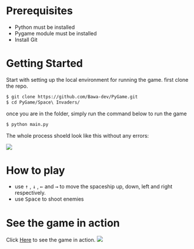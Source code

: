 # Prerequisites
- Python must be installed
- Pygame module must be installed
- Install Git

# Getting Started
Start with setting up the local environment for running the game.
first clone the repo.
```BASH
$ git clone https://github.com/Bawa-dev/PyGame.git
$ cd PyGame/Space\ Invaders/
```
once you are in the folder, simply run the command below to run the game

```BASH
$ python main.py
```
The whole process shoeld look like this without any errors:

<img src="https://github.com/Bawa-dev/PyGame/blob/master/ezgif.com-gif-maker%20(2).gif"/>

# How to play
- use <kbd>&uarr;</kbd> , <kbd>&darr;</kbd> , <kbd>&larr;</kbd> and <kbd>&rarr;</kbd> to move the spaceship up, down, left and right respectively.
- use <kbd>Space</kbd> to shoot enemies

# See the game in action
Click [Here](https://www.youtube.com/watch?v=xi-AxAlxCAo) to see the game in action.
<img src="https://github.com/Bawa-dev/PyGame/blob/master/Demo.gif"/>
